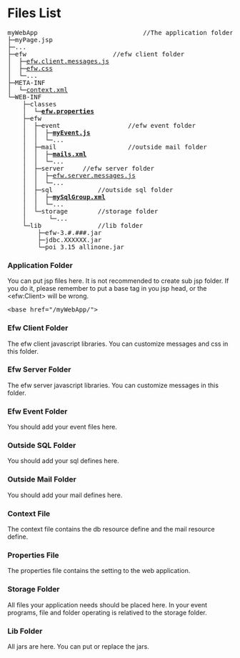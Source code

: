 <H1>Files List</H1>

<pre>
myWebApp							//The application folder. 
├─myPage.jsp
├─...
├─efw						//efw client folder
│  ├─<a href="../../release%20with%20sample/web%20application/efw/efw.client.messages.js">efw.client.messages.js</a>
│  ├─<a href="../../release%20with%20sample/web%20application/efw/efw.css">efw.css</a>
│  └─...
├─META-INF
│  └─<a href="../../release%20with%20sample/web%20application/META-INF/context.xml">context.xml</a>
└─WEB-INF
    ├─classes
    │  └─<b><a href="properties_file.md">efw.properties</a></b>
    ├─efw
    │  ├─event					//efw event folder
    │  │  ├─<b><a href="api_event.md">myEvent.js</a></b>
    │  │  └─...
    │  ├─mail					//outside mail folder
    │  │  ├─<b><a href="file_list/myEvent.js.md">mails.xml</a></b>
    │  │  └─...
    │  ├─server		//efw server folder
    │  │  ├─<a href="../../release%20with%20sample/web%20application/WEB-INF/efw/server/efw.server.messages.js">efw.server.messages.js</a>
    │  │  └─...
    │  ├─sql			//outside sql folder
    │  │  ├─<b><a href="file_list/mySqlGroup.xml.md">mySqlGroup.xml</a></b>
    │  │  └─...
    │  └─storage		//storage folder
    │      └─...
    └─lib				//lib folder
        ├─efw-3.#.###.jar
        ├─jdbc.XXXXXX.jar
        └─poi_3.15_allinone.jar
</pre>

<h3>Application Folder</h3>
You can put jsp files here. It is not recommended to create sub jsp folder. If you do it, please remember to put a base tag in you jsp head, or the &lt;efw:Client> will be wrong.
<pre>
&lt;base href="/myWebApp/">
</pre>

<h3>Efw Client Folder</h3>
The efw client javascript libraries. You can customize messages and css in this folder.

<h3>Efw Server Folder</h3>
The efw server javascript libraries. You can customize messages in this folder.

<h3>Efw Event Folder</h3>
You should add your event files here.

<h3>Outside SQL Folder</h3>
You should add your sql defines here.

<h3>Outside Mail Folder</h3>
You should add your mail defines here.

<h3>Context File</h3>
The context file contains the db resource define and the mail resource define.

<h3>Properties File</h3>
The properties file contains the setting to the web application.

<h3>Storage Folder</h3>
All files your application needs should be placed here. In your event programs, file and folder operating is relatived to the storage folder.

<h3>Lib Folder</h3>
All jars are here. You can put or replace the jars.